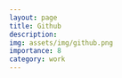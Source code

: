 ```yaml
---
layout: page
title: Github
description:  
img: assets/img/github.png
importance: 8
category: work
---
```



